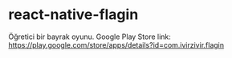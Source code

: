 # react-native-flagin
Öğretici bir bayrak oyunu. 
Google Play Store link: https://play.google.com/store/apps/details?id=com.ivirzivir.flagin
